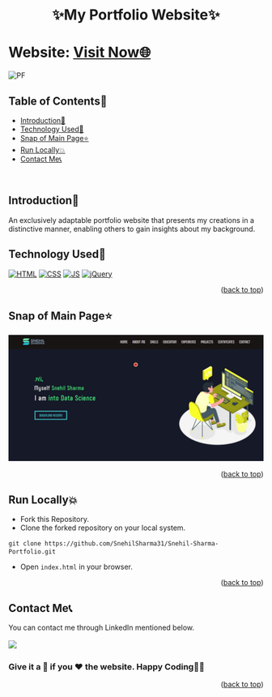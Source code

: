 # <p align="center">✨My Portfolio Website✨</p>

<div id="top"></div>

<h1> Website: <a href="https://snehilsharma31.github.io/Snehil-Sharma-Portfolio/">Visit Now🌐</a></h1>

![PF](https://user-images.githubusercontent.com/73993775/217269880-d5c821a3-01e7-4b7a-9732-e7784c2edc94.gif)

<!-- --------------------------------------------------------------------------------------------------------------------------------------------------------- -->

<h2>Table of Contents🧾</h2>

- [Introduction📌](#introduction)
- [Technology Used🚀](#technology-used)
- [Snap of Main Page⭐](#snap-of-main-page)
- [Run Locally💥](#run-locally)
- [Contact Me📞](#contact-me)
<br>

<!-- --------------------------------------------------------------------------------------------------------------------------------------------------------- -->

<h2>Introduction📌</h2>
An exclusively adaptable portfolio website that presents my creations in a distinctive manner, enabling others to gain insights about my background.

<!-- --------------------------------------------------------------------------------------------------------------------------------------------------------- -->

<h2>Technology Used🚀</h2>

<p>
  <a href="https://www.w3schools.com/html/"> <img src="https://img.icons8.com/color/70/000000/html-5--v1.png" alt="HTML" /></a>
  <a href="https://www.w3schools.com/css/"> <img src="https://img.icons8.com/color/70/000000/css3.png" alt="CSS" /></a>
  <a href="https://www.w3schools.com/js/"><img src="https://img.icons8.com/color/70/000000/javascript--v1.png" alt="JS" /></a>
  <a href="https://www.w3schools.com/jquery/"><img src="https://img.icons8.com/ios-filled/70/0868AC/jquery.png" alt="jQuery" /></a>
</p>
<p align="right">(<a href="#top">back to top</a>)</p>

<!-- --------------------------------------------------------------------------------------------------------------------------------------------------------- -->

<h2>Snap of Main Page⭐</h2>

![Main](assets/images/projects/p1.jpg)
<p align="right">(<a href="#top">back to top</a>)</p>

<!-- --------------------------------------------------------------------------------------------------------------------------------------------------------- -->

<h2>Run Locally💥</h2>

- Fork this Repository.
- Clone the forked repository on your local system.
```
git clone https://github.com/SnehilSharma31/Snehil-Sharma-Portfolio.git
```
- Open `index.html` in your browser.
<p align="right">(<a href="#top">back to top</a>)</p>

<!-- --------------------------------------------------------------------------------------------------------------------------------------------------------- -->

<h2>Contact Me📞</h2>

You can contact me through LinkedIn mentioned below.<br><br>
<a href="https://www.linkedin.com/in/snehilsharma31/"><img src="https://img.shields.io/badge/LinkedIn-0077B5?style=for-the-badge&logo=linkedin&logoColor=white" width="150px"></a>

<!-- --------------------------------------------------------------------------------------------------------------------------------------------------------- -->

<h3>Give it a 🌟 if you ❤ the website. Happy Coding👨‍💻</h3>
<p align="right">(<a href="#top">back to top</a>)</p>
